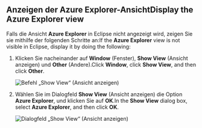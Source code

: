## <a name="display-the-azure-explorer-view"></a><span data-ttu-id="b0cdd-101">Anzeigen der Azure Explorer-Ansicht</span><span class="sxs-lookup"><span data-stu-id="b0cdd-101">Display the Azure Explorer view</span></span>

<span data-ttu-id="b0cdd-102">Falls die Ansicht **Azure Explorer** in Eclipse nicht angezeigt wird, zeigen Sie sie mithilfe der folgenden Schritte an:</span><span class="sxs-lookup"><span data-stu-id="b0cdd-102">If the **Azure Explorer** view is not visible in Eclipse, display it by doing the following:</span></span>

1. <span data-ttu-id="b0cdd-103">Klicken Sie nacheinander auf **Window** (Fenster), **Show View** (Ansicht anzeigen) und **Other** (Andere).</span><span class="sxs-lookup"><span data-stu-id="b0cdd-103">Click **Window**, click **Show View**, and then click **Other**.</span></span>

   ![Befehl „Show View“ (Ansicht anzeigen)](../media/azure-toolkit-for-eclipse-show-azure-explorer/show-az-exp-01.png)

2. <span data-ttu-id="b0cdd-105">Wählen Sie im Dialogfeld **Show View** (Ansicht anzeigen) die Option **Azure Explorer**, und klicken Sie auf **OK**.</span><span class="sxs-lookup"><span data-stu-id="b0cdd-105">In the **Show View** dialog box, select **Azure Explorer**, and then click **OK**.</span></span>

   ![Dialogfeld „Show View“ (Ansicht anzeigen)](../media/azure-toolkit-for-eclipse-show-azure-explorer/show-az-exp-02.png)


